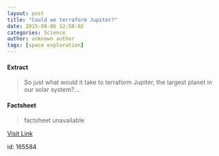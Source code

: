 ```yaml
---
layout: post
title: "Could we terraform Jupiter?"
date: 2015-08-06 12:50:02
categories: Science
author: unknown author
tags: [space exploration]
---
```



#### Extract
>So just what would it take to terraform Jupiter, the largest planet in our solar system?...

#### Factsheet
>factsheet unavailable

[Visit Link](http://phys.org/news/2015-08-terraform-jupiter.html)

id:  165584

